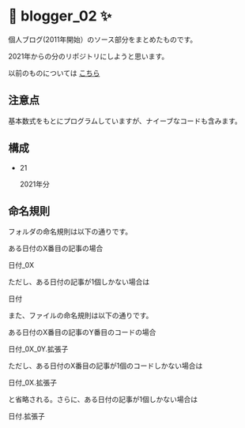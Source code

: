 # 🚀 blogger_02 ✨

個人ブログ(2011年開始）のソース部分をまとめたものです。

2021年からの分のリポジトリにしようと思います。

以前のものについては [こちら](https://github.com/manman4/blogger_01)

## 注意点

基本数式をもとにプログラムしていますが、ナイーブなコードも含みます。

## 構成

- 21

    2021年分
    
## 命名規則

フォルダの命名規則は以下の通りです。

ある日付のX番目の記事の場合

日付_0X

ただし、ある日付の記事が1個しかない場合は

日付

また、ファイルの命名規則は以下の通りです。

ある日付のX番目の記事のY番目のコードの場合

日付_0X_0Y.拡張子

ただし、ある日付のX番目の記事が1個のコードしかない場合は

日付_0X.拡張子

と省略される。さらに、ある日付の記事が1個しかない場合は

日付.拡張子



